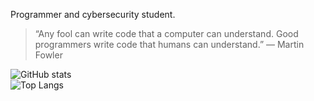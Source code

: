 Programmer and cybersecurity student.

> “Any fool can write code that a computer can understand. Good programmers write code that humans can understand.”
― Martin Fowler


![GitHub stats](https://github-readme-stats.vercel.app/api?username=camishollmann&theme=maroongold) \
![Top Langs](https://github-readme-stats.vercel.app/api/top-langs/?username=camishollmann&theme=maroongold)

